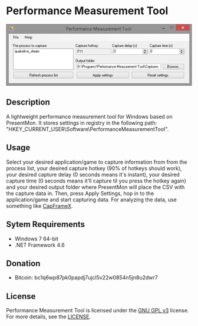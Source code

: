 # Performance Measurement Tool
![Performance Measurement Tool](https://github.com/danskee/PerformanceMeasurementTool/blob/main/screenshot.png)

## Description
A lightweight performance measurement tool for Windows based on PresentMon. It stores settings in registry in the following path: "HKEY_CURRENT_USER\Software\PerformanceMeasurementTool".

## Usage
Select your desired application/game to capture information from from the process list, your desired capture hotkey (90% of hotkeys should work), your desired capture delay (0 seconds means it's instant), your desired capture time (0 seconds means it'll capture til you press the hotkey again) and your desired output folder where PresentMon will place the CSV with the capture data in. Then, press Apply Settings, hop in to the application/game and start capturing data. For analyzing the data, use something like [CapFrameX](https://github.com/CXWorld/CapFrameX).

## Sytem Requirements
- Windows 7 64-bit
- .NET Framework 4.6

## Donation
- Bitcoin: bc1q6wp87pk0papdj7ujcl5v22w0854n5jn8u2dwr7

## License
Performance Measurement Tool is licensed under the [GNU GPL v3](https://www.gnu.org/licenses/gpl-3.0.en.html) license. For more details, see the [LICENSE](https://github.com/danskee/PerformanceMeasurementTool/blob/main/LICENSE).
